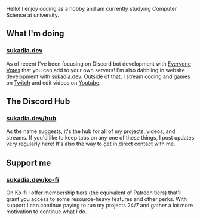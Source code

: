 Hello! I enjoy coding as a hobby and am currently studying Computer Science at university. 

## What I'm doing

### [sukadia.dev](https://sukadia.dev)

As of recent I've been focusing on Discord bot development with [Everyone Votes](https://top.gg/bot/805922495705251891) that you can add to your own servers! I'm also dabbling in website development with [sukadia.dev](https://sukadia.dev). Outside of that, I stream coding and games on [Twitch](https://www.twitch.tv/sukadia) and edit videos on [Youtube](https://www.youtube.com/c/Sukadia).

## The Discord Hub

### [sukadia.dev/hub](https://sukadia.dev)

As the name suggests, it's the hub for all of my projects, videos, and streams. If you'd like to keep tabs on any one of these things, I post updates very regularly here! It's also the way to get in direct contact with me.

## Support me

### [sukadia.dev/ko-fi](https://sukadia.dev)

On Ko-fi I offer membership tiers (the equivalent of Patreon tiers) that'll grant you access to some resource-heavy features and other perks. With support I can continue paying to run my projects 24/7 and gather a lot more motivation to continue what I do.
